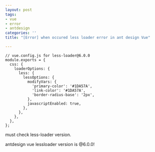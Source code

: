 ```yaml
---
layout: post
tags:
- vue
- error
- antdesign
categories: ''
title: "[Error] when occured less loader error in ant design Vue"

---
```

    // vue.config.js for less-loader@6.0.0
    module.exports = {
      css: {
        loaderOptions: {
          less: {
            lessOptions: {
              modifyVars: {
                'primary-color': '#1DA57A',
                'link-color': '#1DA57A',
                'border-radius-base': '2px',
              },
              javascriptEnabled: true,
            },
          },
        },
      },
    };

must check less-loader version.

antdesign vue lessloader version is @6.0.0!